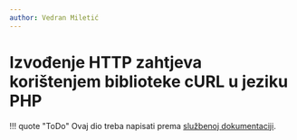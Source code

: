 ```yaml
---
author: Vedran Miletić
---
```


# Izvođenje HTTP zahtjeva korištenjem biblioteke cURL u jeziku PHP

!!! quote "ToDo"
    Ovaj dio treba napisati prema [službenoj dokumentaciji](https://www.php.net/manual/en/book.curl.php).
